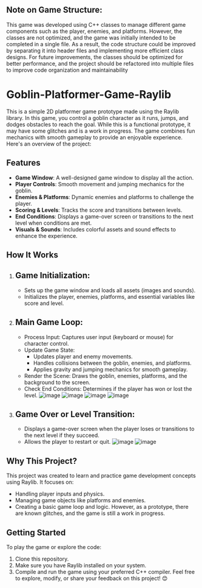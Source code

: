## Note on Game Structure:
This game was developed using C++ classes to manage different game components such as the player, enemies, and platforms. However, the classes are not optimized, and the game was initially intended to be completed in a single file. As a result, the code structure could be improved by separating it into header files and implementing more efficient class designs.
For future improvements, the classes should be optimized for better performance, and the project should be refactored into multiple files to improve code organization and maintainability

# Goblin-Platformer-Game-Raylib
This is a simple 2D platformer game prototype made using the Raylib library. In this game, you control a goblin character as it runs, jumps, and dodges obstacles to reach the goal. While this is a functional prototype, it may have some glitches and is a work in progress. The game combines fun mechanics with smooth gameplay to provide an enjoyable experience. Here's an overview of the project:

## Features
- **Game Window**: A well-designed game window to display all the action.
- **Player Controls**: Smooth movement and jumping mechanics for the goblin.
- **Enemies & Platforms**: Dynamic enemies and platforms to challenge the player.
- **Scoring & Levels**: Tracks the score and transitions between levels.
- **End Conditions**: Displays a game-over screen or transitions to the next level when conditions are met.
- **Visuals & Sounds**: Includes colorful assets and sound effects to enhance the experience.

## How It Works
1. ## Game Initialization:
   - Sets up the game window and loads all assets (images and sounds).
   - Initializes the player, enemies, platforms, and essential variables like score and level.

2. ## Main Game Loop:
   - Process Input: Captures user input (keyboard or mouse) for character control.
   - Update Game State:
     - Updates player and enemy movements.
     - Handles collisions between the goblin, enemies, and platforms.
     - Applies gravity and jumping mechanics for smooth gameplay.
   -  Render the Scene: Draws the goblin, enemies, platforms, and the background to the screen.
   - Check End Conditions: Determines if the player has won or lost the level.
![image](https://github.com/user-attachments/assets/4882f98c-3913-48ed-9f44-e6c030def3b1)
![image](https://github.com/user-attachments/assets/31286038-14f1-4d7d-8140-8b4c04cb7517)
![image](https://github.com/user-attachments/assets/24d61748-813b-4142-b39c-2c5f7f802de6)
![image](https://github.com/user-attachments/assets/94134e2e-3668-4e8a-aca2-14967fe50881)

3. ## Game Over or Level Transition:
   - Displays a game-over screen when the player loses or transitions to the next level if they succeed.
   - Allows the player to restart or quit.
![image](https://github.com/user-attachments/assets/39711259-e40a-4095-9010-2e30be0615d6)
![image](https://github.com/user-attachments/assets/2d6d1c48-e378-4aa7-a702-dfc46dc4e364)

## Why This Project?
This project was created to learn and practice game development concepts using Raylib. It focuses on:
- Handling player inputs and physics.
- Managing game objects like platforms and enemies.
- Creating a basic game loop and logic.
However, as a prototype, there are known glitches, and the game is still a work in progress.

## Getting Started
To play the game or explore the code:
1. Clone this repository.
2. Make sure you have Raylib installed on your system.
3. Compile and run the game using your preferred C++ compiler.
Feel free to explore, modify, or share your feedback on this project! 😊
